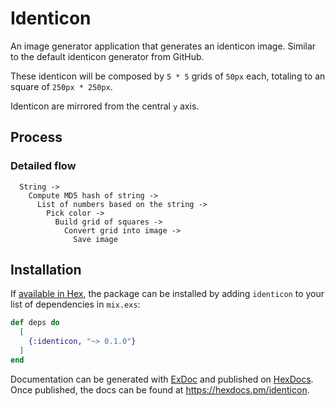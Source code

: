 # Identicon

An image generator application that generates an identicon image. Similar to the default identicon generator from GitHub.

These identicon will be composed by `5 * 5` grids of `50px` each, totaling to an square of `250px * 250px`.

Identicon are mirrored from the central `y` axis.

## Process

### Detailed flow

```text
  String ->
    Compute MD5 hash of string ->
      List of numbers based on the string ->
        Pick color ->
          Build grid of squares ->
            Convert grid into image ->
              Save image
```

## Installation

If [available in Hex](https://hex.pm/docs/publish), the package can be installed
by adding `identicon` to your list of dependencies in `mix.exs`:

```elixir
def deps do
  [
    {:identicon, "~> 0.1.0"}
  ]
end
```

Documentation can be generated with [ExDoc](https://github.com/elixir-lang/ex_doc)
and published on [HexDocs](https://hexdocs.pm). Once published, the docs can
be found at <https://hexdocs.pm/identicon>.
